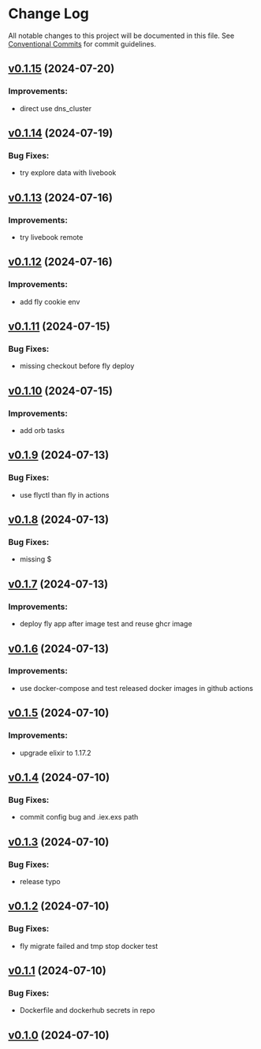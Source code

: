 # Change Log

All notable changes to this project will be documented in this file.
See [Conventional Commits](Https://conventionalcommits.org) for commit guidelines.

<!-- changelog -->

## [v0.1.15](https://github.com/cao7113/hello-phx/compare/v0.1.14...v0.1.15) (2024-07-20)




### Improvements:

* direct use dns_cluster

## [v0.1.14](https://github.com/cao7113/hello-phx/compare/v0.1.13...v0.1.14) (2024-07-19)




### Bug Fixes:

* try explore data with livebook

## [v0.1.13](https://github.com/cao7113/hello-phx/compare/v0.1.12...v0.1.13) (2024-07-16)




### Improvements:

* try livebook remote

## [v0.1.12](https://github.com/cao7113/hello-phx/compare/v0.1.11...v0.1.12) (2024-07-16)




### Improvements:

* add fly cookie env

## [v0.1.11](https://github.com/cao7113/hello-phx/compare/v0.1.10...v0.1.11) (2024-07-15)




### Bug Fixes:

* missing checkout before fly deploy

## [v0.1.10](https://github.com/cao7113/hello-phx/compare/v0.1.9...v0.1.10) (2024-07-15)




### Improvements:

* add orb tasks

## [v0.1.9](https://github.com/cao7113/hello-phx/compare/v0.1.8...v0.1.9) (2024-07-13)




### Bug Fixes:

* use flyctl than fly in actions

## [v0.1.8](https://github.com/cao7113/hello-phx/compare/v0.1.7...v0.1.8) (2024-07-13)




### Bug Fixes:

* missing $

## [v0.1.7](https://github.com/cao7113/hello-phx/compare/v0.1.6...v0.1.7) (2024-07-13)




### Improvements:

* deploy fly app after image test and reuse ghcr image

## [v0.1.6](https://github.com/cao7113/hello-phx/compare/v0.1.5...v0.1.6) (2024-07-13)




### Improvements:

* use docker-compose and test released docker images in github actions

## [v0.1.5](https://github.com/cao7113/hello-phx/compare/v0.1.4...v0.1.5) (2024-07-10)




### Improvements:

* upgrade elixir to 1.17.2

## [v0.1.4](https://github.com/cao7113/hello-phx/compare/v0.1.3...v0.1.4) (2024-07-10)

### Bug Fixes:

- commit config bug and .iex.exs path

## [v0.1.3](https://github.com/cao7113/hello-phx/compare/v0.1.2...v0.1.3) (2024-07-10)

### Bug Fixes:

- release typo

## [v0.1.2](https://github.com/cao7113/hello-phx/compare/v0.1.1...v0.1.2) (2024-07-10)

### Bug Fixes:

- fly migrate failed and tmp stop docker test

## [v0.1.1](https://github.com/cao7113/hello-phx/compare/v0.1.0...v0.1.1) (2024-07-10)

### Bug Fixes:

- Dockerfile and dockerhub secrets in repo

## [v0.1.0](https://github.com/cao7113/hello-phx/tree/v0.1.0) (2024-07-10)
